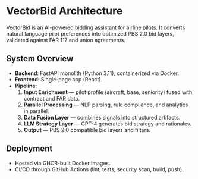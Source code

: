 # VectorBid Architecture

VectorBid is an AI-powered bidding assistant for airline pilots. It converts natural language pilot preferences into optimized PBS 2.0 bid layers, validated against FAR 117 and union agreements.

## System Overview
- **Backend**: FastAPI monolith (Python 3.11), containerized via Docker.
- **Frontend**: Single-page app (React).
- **Pipeline**:
  1. **Input Enrichment** — pilot profile (aircraft, base, seniority) fused with contract and FAR data.
  2. **Parallel Processing** — NLP parsing, rule compliance, and analytics in parallel.
  3. **Data Fusion Layer** — combines signals into structured artifacts.
  4. **LLM Strategy Layer** — GPT-4 generates bid strategy and rationales.
  5. **Output** — PBS 2.0 compatible bid layers and filters.

## Deployment
- Hosted via GHCR-built Docker images.
- CI/CD through GitHub Actions (lint, tests, security scan, build, push).